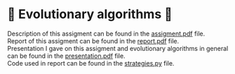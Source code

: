 # 🧬 Evolutionary algorithms 🧬
Description of this assigment can be found in the [assigment.pdf](assigment.pdf) file.  
Report of this assigment can be found in the [report.pdf](report.pdf) file.  
Presentation I gave on this assigment and evolutionary algorithms in general can be found in the [presentation.pdf](presentation.pdf) file.  
Code used in report can be found in the [strategies.py](strategies.py) file.
